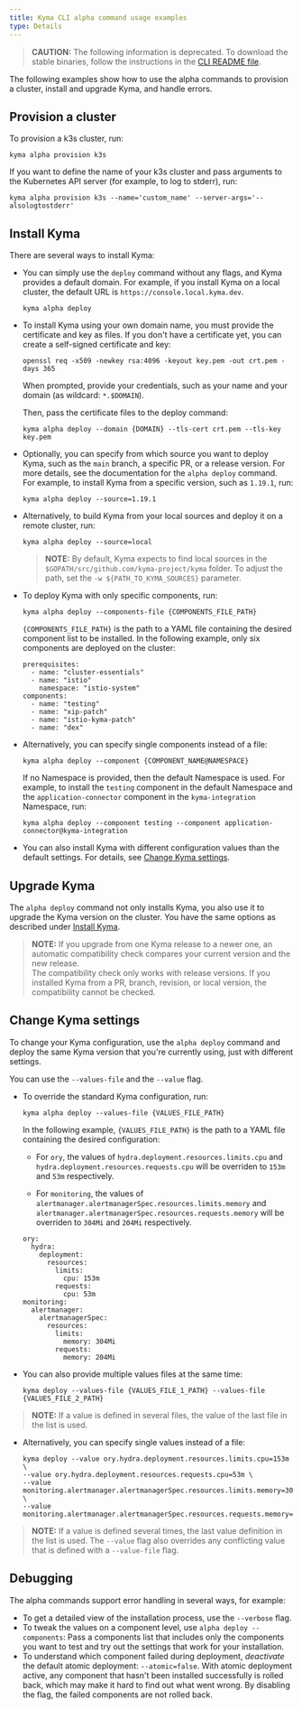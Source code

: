 ```yaml
---
title: Kyma CLI alpha command usage examples
type: Details
---
```


> **CAUTION:** The following information is deprecated. To download the stable binaries, follow the instructions in the [CLI README file](https://github.com/kyma-project/cli#readme).

The following examples show how to use the alpha commands to provision a cluster, install and upgrade Kyma, and handle errors.

## Provision a cluster
To provision a k3s cluster, run:

```
kyma alpha provision k3s 
```
If you want to define the name of your k3s cluster and pass arguments to the Kubernetes API server (for example, to log to stderr), run:

```
kyma alpha provision k3s --name='custom_name' --server-args='--alsologtostderr'
```


## Install Kyma

There are several ways to install Kyma:

- You can simply use the `deploy` command without any flags, and Kyma provides a default domain. 
For example, if you install Kyma on a local cluster, the default URL is `https://console.local.kyma.dev`.

  ```
  kyma alpha deploy 
  ```

- To install Kyma using your own domain name, you must provide the certificate and key as files. 
If you don't have a certificate yet, you can create a self-signed certificate and key:

  ```
  openssl req -x509 -newkey rsa:4096 -keyout key.pem -out crt.pem -days 365
  ```

  When prompted, provide your credentials, such as your name and your domain (as wildcard: `*.$DOMAIN`).

  Then, pass the certificate files to the deploy command:

  ```
  kyma alpha deploy --domain {DOMAIN} --tls-cert crt.pem --tls-key key.pem
  ```

- Optionally, you can specify from which source you want to deploy Kyma, such as the `main` branch, a specific PR, or a release version. For more details, see the documentation for the `alpha deploy` command.<br>
For example, to install Kyma from a specific version, such as `1.19.1`, run:

  ```
  kyma alpha deploy --source=1.19.1
  ```

- Alternatively, to build Kyma from your local sources and deploy it on a remote cluster, run:

  ```
  kyma alpha deploy --source=local
  ```
  > **NOTE:** By default, Kyma expects to find local sources in the `$GOPATH/src/github.com/kyma-project/kyma` folder. To adjust the path, set the `-w ${PATH_TO_KYMA_SOURCES}` parameter.

- To deploy Kyma with only specific components, run:

  ```
  kyma alpha deploy --components-file {COMPONENTS_FILE_PATH}
  ```

  `{COMPONENTS_FILE_PATH}` is the path to a YAML file containing the desired component list to be installed. In the following example, only six components are deployed on the cluster:

  ```
  prerequisites:
    - name: "cluster-essentials"
    - name: "istio"
      namespace: "istio-system"
  components:
    - name: "testing"
    - name: "xip-patch"
    - name: "istio-kyma-patch"
    - name: "dex"
  ```

- Alternatively, you can specify single components instead of a file:
  
  ```
  kyma alpha deploy --component {COMPONENT_NAME@NAMESPACE}
  ```

  If no Namespace is provided, then the default Namespace is used. For example, to install the `testing` component in the default Namespace and the `application-connector` component in the `kyma-integration` Namespace, run:
  
  ```
  kyma alpha deploy --component testing --component application-connector@kyma-integration
  ```

- You can also install Kyma with different configuration values than the default settings. For details, see [Change Kyma settings](#change-kyma-settings).

## Upgrade Kyma

The `alpha deploy` command not only installs Kyma, you also use it to upgrade the Kyma version on the cluster. You have the same options as described under [Install Kyma](#install-kyma).

> **NOTE:** If you upgrade from one Kyma release to a newer one, an automatic compatibility check compares your current version and the new release.<br>
The compatibility check only works with release versions. If you installed Kyma from a PR, branch, revision, or local version, the compatibility cannot be checked.


## Change Kyma settings

To change your Kyma configuration, use the `alpha deploy` command and deploy the same Kyma version that you're currently using, just with different settings.

You can use the `--values-file` and the `--value` flag.

- To override the standard Kyma configuration, run:

  ```
  kyma alpha deploy --values-file {VALUES_FILE_PATH}
  ```

  In the following example, `{VALUES_FILE_PATH}` is the path to a YAML file containing the desired configuration:

  - For `ory`, the values of `hydra.deployment.resources.limits.cpu` and `hydra.deployment.resources.requests.cpu` will be overriden to `153m` and `53m` respectively.
    
  - For `monitoring`, the values of `alertmanager.alertmanagerSpec.resources.limits.memory` and `alertmanager.alertmanagerSpec.resources.requests.memory` will be overriden to `304Mi` and `204Mi` respectively.
  
  ```
  ory:
    hydra:
      deployment:
        resources:
          limits:
            cpu: 153m
          requests:
            cpu: 53m
  monitoring:
    alertmanager:
      alertmanagerSpec:
        resources:
          limits:
            memory: 304Mi
          requests:
            memory: 204Mi
  ```

- You can also provide multiple values files at the same time:

  ```
  kyma deploy --values-file {VALUES_FILE_1_PATH} --values-file {VALUES_FILE_2_PATH}
  ```
> **NOTE:** If a value is defined in several files, the value of the last file in the list is used.
- Alternatively, you can specify single values instead of a file:

  ```
  kyma deploy --value ory.hydra.deployment.resources.limits.cpu=153m \
  --value ory.hydra.deployment.resources.requests.cpu=53m \
  --value monitoring.alertmanager.alertmanagerSpec.resources.limits.memory=304Mi \
  --value monitoring.alertmanager.alertmanagerSpec.resources.requests.memory=204Mi
  ```
> **NOTE:** If a value is defined several times, the last value definition in the list is used. The `--value` flag also overrides any conflicting value that is defined with a `--value-file` flag.
## Debugging

The alpha commands support error handling in several ways, for example:

- To get a detailed view of the installation process, use the `--verbose` flag.
- To tweak the values on a component level, use `alpha deploy --components`: Pass a components list that includes only the components you want to test and try out the settings that work for your installation.
- To understand which component failed during deployment, *deactivate* the default atomic deployment: `--atomic=false`. 
   With atomic deployment active, any component that hasn't been installed successfully is rolled back, which may make it hard to find out what went wrong. By disabling the flag, the failed components are not rolled back.

<!-- ANY OTHER DEBUGGING USE CASES? -->
